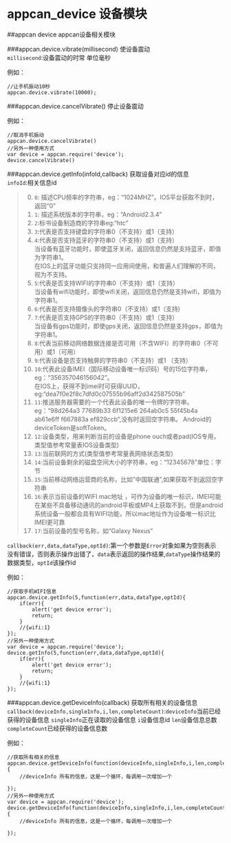 # appcan_device 设备模块


##appcan device
appcan设备相关模块

###appcan.device.vibrate(millisecond)
使设备震动    
`millisecond`:设备震动的时常 单位毫秒   

例如：
    
    //让手机振动10秒
    appcan.device.vibrate(10000);

###appcan.device.cancelVibrate()
停止设备震动    

例如：
    
    //取消手机振动
    appcan.device.cancelVibrate()
    //另外一种使用方式
    var device = appcan.require('device');
    device.cancelVibrate()
    
###appcan.device.getInfo(infoId,callback)
获取设备对应id的信息    
`infoId`:相关信息id   
> 0. `0`: 描述CPU频率的字符串，eg：“1024MHZ”。IOS平台获取不到时，返回“0”     
> 1. `1`: 描述系统版本的字符串，eg：“Android2.3.4”   
> 2. `2`:标书设备制造商的字符串eg:“htc”    
> 3. `3`:代表是否支持键盘的字符串0（不支持）或1（支持）    
> 4. `4`:代表是否支持蓝牙的字符串0（不支持）或1（支持）  
>     当设备有蓝牙功能时，即使蓝牙关闭，返回信息仍然是支持蓝牙，即值为字符串1。    
>     在IOS上的蓝牙功能只支持同一应用间使用，和普遍人们理解的不同，视为不支持。   
> 5. `5`:代表是否支持WIFI的字符串0（不支持）或1（支持）   
当设备有wifi功能时，即使wifi关闭，返回信息仍然是支持wifi，即值为字符串1。   
> 6. `6`:代表是否支持摄像头的字符串0（不支持）或1（支持)    
> 7. `7`:代表是否支持GPS的字符串0（不支持）或1（支持）   
>     当设备有gps功能时，即使gps关闭，返回信息仍然是支持gps，即值为字符串1。    
> 8. `8`:代表当前移动网络数据连接是否可用（不含WIFI）的字符串0（不可用）或1（可用）    
> 9. `9`:代表设备是否支持触屏的字符串0（不支持）或1 （支持）    
> 10. `10`:代表此设备IMEI（国际移动设备唯一标识码）号的15位字符串，eg：“356357046156042”。  
>      在IOS上，获得不到imei时可获得UUID，eg:“dea7f0e2f8c7dfd0c07555b96aff2d342587505b”    
> 11. `11`:推送服务器需要的一个代表此设备的唯一令牌的字符串。   
>      eg：“98d264a3 77689b33 6f1215e6 264ab0c5 55f45b4a ab61e6ff f667883a ef829ccb”,没有时返回空字符串。
>      Android的deviceToken是softToken。   
> 12. `12`:设备类型，用来判断当前的设备是phone	ouch或者pad(IOS专用，类型值参考常量表IOS设备类型)    
> 13. `13`:当前联网的方式(类型值参考常量表网络状态类型)     
> 14. `14`:当前设备剩余的磁盘空间大小的字符串，eg：“12345678”单位：字节	   
>15. `15`:当前移动网络运营商的名称，比如”中国联通”,如果获取不到返回空字符串    
>16. `16`:表示当前设备的WIFI mac地址 ，可作为设备的唯一标识，IMEI可能在某些不具备移动通讯的android平板或MP4上获取不到，但是android系统设备一般都会具有WIFI功能，所以mac地址作为设备唯一标识比IMEI更可靠   
>17. `17`:当前设备的型号名称，如“Galaxy Nexus”   

`callback(err,data,dataType,optId)`:第一个参数是`Error`对象如果为空则表示
没有错误，否则表示操作出错了，`data`表示返回的操作结果,`dataType`操作结果的数据类型，`optId`该操作id    

例如：
    
    //获取手机WIFI信息
    appcan.device.getInfo(5,function(err,data,dataType,optId){
        if(err){
            alert('get device error');
            return;
        }
        //{wifi:1}
    });
    //另外一种使用方式
    var device = appcan.require('device');
    device.getInfo(5,function(err,data,dataType,optId){
        if(err){
            alert('get device error');
            return;
        }
        //{wifi:1}
    });

###appcan.device.getDeviceInfo(callback)
获取所有相关的设备信息   
`callback(deviceInfo,singleInfo,i,len,completeCount)`:`deviceInfo`当前已经获得的设备信息
`singleInfo`正在读取的设备信息 `i`设备信息id `len`设备信息总数 `completeCount`已经获得的设备信息数

例如：
    
    //获取所有相关的信息
    appcan.device.getDeviceInfo(function(deviceInfo,singleInfo,i,len,completeCount){
        //deviceInfo 所有的信息，这是一个循环，每调用一次增加一个
        
    });
    //另外一种使用方式
    var device = appcan.require('device');
    device.getDeviceInfo(function(deviceInfo,singleInfo,i,len,completeCount){
        //deviceInfo 所有的信息，这是一个循环，每调用一次增加一个
        
    });


